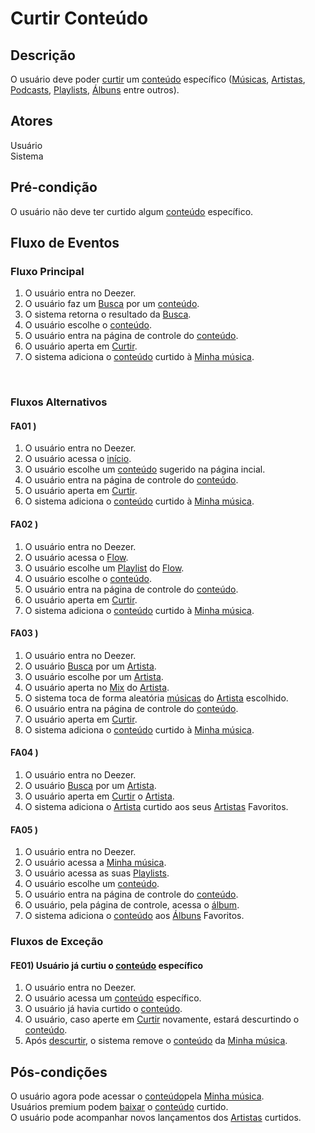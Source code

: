 # Curtir Conteúdo
<div class="line"></div>

##  Descrição

O usuário deve poder [curtir](/modelagem/lexico#curtir) um [conteúdo](/modelagem/lexico#conteudo) específico ([Músicas](/modelagem/lexico#conteudo), [Artistas](/modelagem/lexico#artista), [Podcasts](/modelagem/lexico#podcast), [Playlists](/modelagem/lexico#playlist), [Álbuns](/modelagem/lexico#album) entre outros).

##  Atores

Usuário
<br>
Sistema

##  Pré-condição

O usuário não deve ter curtido algum [conteúdo](/modelagem/lexico#conteudo) específico.

##  Fluxo de Eventos

### Fluxo Principal
1. O usuário entra no Deezer.
2. O usuário faz um [Busca](/modelagem/lexico#busca) por um [conteúdo](/modelagem/lexico#conteudo).
3. O sistema retorna o resultado da [Busca](/modelagem/lexico#busca).
4. O usuário escolhe o [conteúdo](/modelagem/lexico#conteudo).
5. O usuário entra na página de controle do [conteúdo](/modelagem/lexico#conteudo).
6. O usuário aperta em [Curtir](/modelagem/lexico#curtir).
7. O sistema adiciona o [conteúdo](/modelagem/lexico#conteudo) curtido à [Minha música](/modelagem/lexico#minha-musica).
<br>

### Fluxos Alternativos

#### FA01 ) 

1. O usuário entra no Deezer.
2. O usuário acessa o [início](/modelagem/lexico#inicio).
3. O usuário escolhe um [conteúdo](/modelagem/lexico#conteudo) sugerido na página incial.
4. O usuário entra na página de controle do [conteúdo](/modelagem/lexico#conteudo).
5. O usuário aperta em [Curtir](/modelagem/lexico#curtir).
6. O sistema adiciona o [conteúdo](/modelagem/lexico#conteudo) curtido à [Minha música](/modelagem/lexico#minha-musica).

#### FA02 )

1. O usuário entra no Deezer.
2. O usuário acessa o [Flow](/modelagem/lexico#flow).
3. O usuário escolhe um [Playlist](/modelagem/lexico#playlist) do [Flow](/modelagem/lexico#flow).
4. O usuário escolhe o [conteúdo](/modelagem/lexico#conteudo).
5. O usuário entra na página de controle do [conteúdo](/modelagem/lexico#conteudo).
6. O usuário aperta em [Curtir](/modelagem/lexico#curtir).
7. O sistema adiciona o [conteúdo](/modelagem/lexico#conteudo) curtido à [Minha música](/modelagem/lexico#minha-musica).

#### FA03 )

1. O usuário entra no Deezer.
2. O usuário [Busca](/modelagem/lexico#busca) por um [Artista](/modelagem/lexico#artista).
3. O usuário escolhe por um [Artista](/modelagem/lexico#artista).
4. O usuário aperta no [Mix](/modelagem/lexico#mix) do [Artista](/modelagem/lexico#artista).
5. O sistema toca de forma aleatória [músicas](/modelagem/lexico#conteudo) do [Artista](/modelagem/lexico#artista) escolhido.
6. O usuário entra na página de controle do [conteúdo](/modelagem/lexico#conteudo).
7. O usuário aperta em [Curtir](/modelagem/lexico#curtir).
8. O sistema adiciona o [conteúdo](/modelagem/lexico#conteudo) curtido à [Minha música](/modelagem/lexico#minha-musica).

#### FA04 )

1. O usuário entra no Deezer.
2. O usuário [Busca](/modelagem/lexico#busca) por um [Artista](/modelagem/lexico#artista).
3. O usuário aperta em [Curtir](/modelagem/lexico#curtir) o [Artista](/modelagem/lexico#artista).
4. O sistema adiciona o [Artista](/modelagem/lexico#artista) curtido aos seus [Artistas](/modelagem/lexico#artista) Favoritos.

#### FA05 )

1. O usuário entra no Deezer.
2. O usuário acessa a [Minha música](/modelagem/lexico#minha-musica).
3. O usuário acessa as suas [Playlists](/modelagem/lexico#playlist).
4. O usuário escolhe um [conteúdo](/modelagem/lexico#conteudo).
5. O usuário entra na página de controle do [conteúdo](/modelagem/lexico#conteudo).
6. O usuário, pela página de controle, acessa o [álbum](/modelagem/lexico#album).
8.  O sistema adiciona o [conteúdo](/modelagem/lexico#conteudo) aos [Álbuns](/modelagem/lexico#album) Favoritos.

### Fluxos de Exceção

#### FE01) Usuário já curtiu o [conteúdo](/modelagem/lexico#conteudo) específico

1. O usuário entra no Deezer.
2. O usuário acessa um [conteúdo](/modelagem/lexico#conteudo) específico.
3. O usuário já havia curtido o [conteúdo](/modelagem/lexico#conteudo).
4. O usuário, caso aperte em [Curtir](/modelagem/lexico#curtir) novamente, estará descurtindo o [conteúdo](/modelagem/lexico#conteudo).
5. Após [descurtir](/modelagem/lexico#curtir), o sistema remove o [conteúdo](/modelagem/lexico#conteudo) da [Minha música](/modelagem/lexico#minha-musica).

## Pós-condições
O usuário agora pode acessar o [conteúdo](/modelagem/lexico#conteudo)pela [Minha música](/modelagem/lexico#minha-musica).
<br>
Usuários premium podem [baixar](/modelagem/lexico#download) o [conteúdo](/modelagem/lexico#conteudo) curtido.
<br>
O usuário pode acompanhar novos lançamentos dos [Artistas](/modelagem/lexico#artista) curtidos. 



